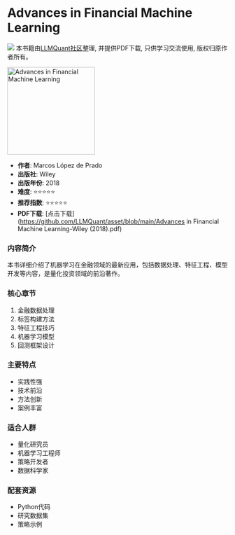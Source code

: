 # Advances in Financial Machine Learning

![](https://fastly.jsdelivr.net/gh/bucketio/img3@main/2024/09/04/1725464231869-e0b2f727-2a0f-4270-bf6c-31ddc350426a.gif)
本书籍由[LLMQuant社区](https://llmquant.com/)整理, 并提供PDF下载, 只供学习交流使用, 版权归原作者所有。

<img src="cover.jpg" alt="Advances in Financial Machine Learning" width="200"/>

- **作者**: Marcos López de Prado
- **出版社**: Wiley
- **出版年份**: 2018
- **难度**: ⭐⭐⭐⭐⭐
- **推荐指数**: ⭐⭐⭐⭐⭐
- **PDF下载**: [点击下载](https://github.com/LLMQuant/asset/blob/main/Advances in Financial Machine Learning-Wiley (2018).pdf)

### 内容简介
本书详细介绍了机器学习在金融领域的最新应用，包括数据处理、特征工程、模型开发等内容，是量化投资领域的前沿著作。

### 核心章节
1. 金融数据处理
2. 标签构建方法
3. 特征工程技巧
4. 机器学习模型
5. 回测框架设计

### 主要特点
- 实践性强
- 技术前沿
- 方法创新
- 案例丰富

### 适合人群
- 量化研究员
- 机器学习工程师
- 策略开发者
- 数据科学家

### 配套资源
- Python代码
- 研究数据集
- 策略示例 